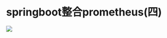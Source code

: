 # springboot整合prometheus(四)

![](https://timgsa.baidu.com/timg?image&quality=80&size=b9999_10000&sec=1556722981906&di=4aa1755b5f528609311908f95f79fabf&imgtype=0&src=http%3A%2F%2Fwww.maxon.net%2Fuploads%2Fpics%2Fweb_p54.jpg)              









